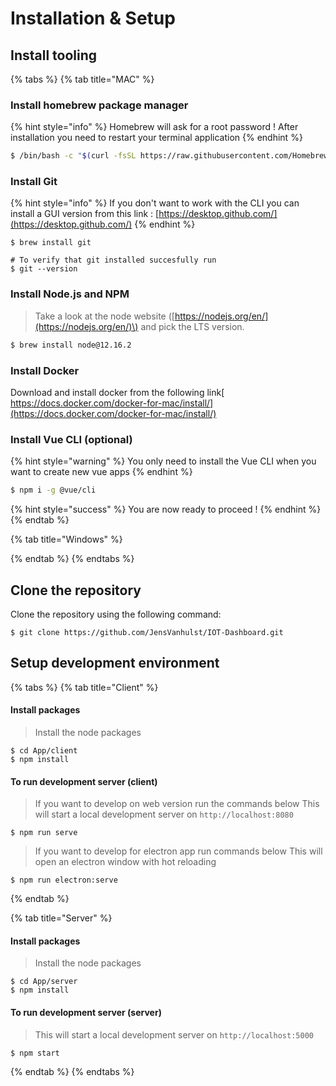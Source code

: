 # Installation & Setup

## Install tooling

{% tabs %}
{% tab title="MAC" %}
### Install homebrew package manager

{% hint style="info" %}
Homebrew will ask for a root password ! After installation you need to restart your terminal application
{% endhint %}

```bash
$ /bin/bash -c "$(curl -fsSL https://raw.githubusercontent.com/Homebrew/install/master/install.sh)"
```

### Install Git 

{% hint style="info" %}
If you don't want to work with the CLI you can install a GUI version from this link : [https://desktop.github.com/](https://desktop.github.com/)
{% endhint %}

```text
$ brew install git

# To verify that git installed succesfully run
$ git --version
```

### Install Node.js and NPM

> Take a look at the node website \([https://nodejs.org/en/](https://nodejs.org/en/)\) and pick the LTS version.

```bash
$ brew install node@12.16.2
```

### Install Docker

Download and install docker from the following link[  
https://docs.docker.com/docker-for-mac/install/](https://docs.docker.com/docker-for-mac/install/)

### Install Vue CLI \(optional\)

{% hint style="warning" %}
You only need to install the Vue CLI when you want to create new vue apps
{% endhint %}

```bash
$ npm i -g @vue/cli
```

{% hint style="success" %}
You are now ready to proceed !
{% endhint %}
{% endtab %}

{% tab title="Windows" %}

{% endtab %}
{% endtabs %}

## Clone the repository

Clone the  repository using the following command:

```
$ git clone https://github.com/JensVanhulst/IOT-Dashboard.git
```

## Setup development environment

{% tabs %}
{% tab title="Client" %}
#### Install packages

> Install the node packages

```text
$ cd App/client
$ npm install
```

#### To run development server \(client\)

> If you want to develop on web version run the commands below This will start a local development server on `http://localhost:8080`

```text
$ npm run serve
```

> If you want to develop for electron app run commands below This will open an electron window with hot reloading

```text
$ npm run electron:serve
```
{% endtab %}

{% tab title="Server" %}
#### Install packages

> Install the node packages

```text
$ cd App/server
$ npm install
```

#### To run development server \(server\)

> This will start a local development server on `http://localhost:5000`

```text
$ npm start
```
{% endtab %}
{% endtabs %}

#### 



